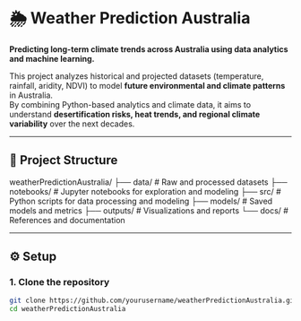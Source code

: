 # 🌦️ Weather Prediction Australia

**Predicting long-term climate trends across Australia using data analytics and machine learning.**

This project analyzes historical and projected datasets (temperature, rainfall, aridity, NDVI) to model **future environmental and climate patterns** in Australia.  
By combining Python-based analytics and climate data, it aims to understand **desertification risks, heat trends, and regional climate variability** over the next decades.

---

## 📂 Project Structure


weatherPredictionAustralia/
├── data/ # Raw and processed datasets
├── notebooks/ # Jupyter notebooks for exploration and modeling
├── src/ # Python scripts for data processing and modeling
├── models/ # Saved models and metrics
├── outputs/ # Visualizations and reports
└── docs/ # References and documentation


---

## ⚙️ Setup

### 1. Clone the repository
```bash
git clone https://github.com/yourusername/weatherPredictionAustralia.git
cd weatherPredictionAustralia
